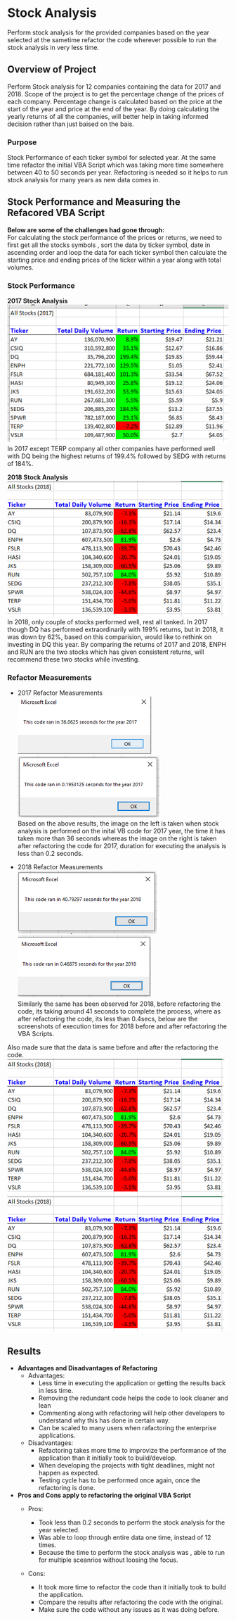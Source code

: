 # Stock Analysis

Perform stock analysis for the provided companies based on the year selected at the sametime refactor the code wherever possible to run the stock analysis in very less time.

## Overview of Project
Perform Stock analysis for 12 companies containing the data for 2017 and 2018. Scope of the project is to get the percentage change of the prices of each company. Percentage change is calculated based on the price at the start of the year and price at the end of the year. By doing calculating the yearly returns of all the companies, will better help in taking informed decision rather than just baised on the bais.

### Purpose
Stock Performance of each ticker symbol for selected year. At the same time refactor the initial VBA Script which was taking more time somewhere between 40 to 50 seconds per year. Refactoring is needed so it helps to run stock analysis for many years as new data comes in.

## Stock Performance and Measuring the Refacored VBA Script
<b> Below are some of the challenges had gone through: </b> <br/>
For calculating the stock performance of the prices or returns, we need to first get all the stocks symbols , sort the data by ticker symbol, date in ascending order and loop the data for each ticker symbol then calculate the starting price and ending prices of the ticker within a year along with total volumes.

### Stock Performance
<b> 2017 Stock Analysis</b> <br/>
     ![2017_StockPerformance](/resources/2017_StockPerformance.png) <br/>
In 2017 except TERP company all other companies have performed well with DQ being the highest returns of 199.4% followed by SEDG with returns of 184%. <br/>

<b> 2018 Stock Analysis</b> <br/>
![2018_StockPerformance](/resources/2018_StockPerformance.png)<br/>
In 2018, only couple of stocks performed well, rest all tanked. In 2017 though DQ has performed extraordinarily with 199% returns, but in 2018, it was down by 62%, based on this comparision, would like to rethink on investing in DQ this year. By comparing the returns of 2017 and 2018, ENPH and RUN are the two stocks which has given consistent returns, will recommend these two stocks while investing.

### Refactor Measurements
   * 2017 Refactor Measurements <br/>
   ![2017_BeforeRefactoring](/resources/2017_BeforeRefactoring.png)  ![VBA_Challenge_2017](/resources/VBA_Challenge_2017.png) </br>
   Based on the above results, the image on the left is taken when stock analysis is performed on the inital VB code for 2017 year, the time it has taken more than 36 seconds 
   whereas the image on the right is taken after refactoring the code for 2017, duration for executing the analysis is less than 0.2 seconds.
   
   * 2018 Refactor Measurements <br/>
     ![2018_BeforeRefactoring](/resources/2018_BeforeRefactoring.png)  ![VBA_Challenge_2018](/resources/VBA_Challenge_2018.png) <br/>
     Similarly the same has been observed for 2018, before refactoring the code, its taking around 41 seconds to complete the process, where as after refactoring the code, 
     its less than 0.4secs, below are the screenshots of execution times for 2018 before and after refactoring the VBA Scripts. <br/>

Also made sure that the data is same before and after the refactoring the code.
![2017_StockPerformance](/resources/2018_StockPerformance.png) ![2018_StockPerformance](/resources/2018_StockPerformance.png) <br/>

## Results
- <b>Advantages and Disadvantages of Refactoring</b> <br/>
   * Advantages: <br/>
      * Less time in executing the application or getting the results back in less time.
      * Removing the redundant code helps the code to look cleaner and lean
      * Commenting along with refactoring will help other developers to understand why this has done in certain way.
      * Can be scaled to many users when rafactoring the enterprise applications.
    * Disadvantages: <br/>
      * Refactoring takes more time to improvize the performance of the application than it initially took to build/develop.
      * When developing the projects with tight deadlines, might not happen as expected.
      * Testing cycle has to be performed once again, once the refactoring is done.
- <b>Pros and Cons apply to refactoring the original VBA Script</b> <br/>   
    * Pros: <br/>
      * Took less than 0.2 seconds to perform the stock analysis for the year selected.
      * Was able to loop through entire data one time, instead of 12 times.
      * Because the time to perform the stock analysis was , able to run for multiple sceanrios without loosing the focus.
      
    * Cons:  <br/>
      * It took more time to refactor the code than it initially took to build the application.
      * Compare the results after refactoring the code with the original.
      * Make sure the code without any issues as it was doing before.
      
      
      
  



